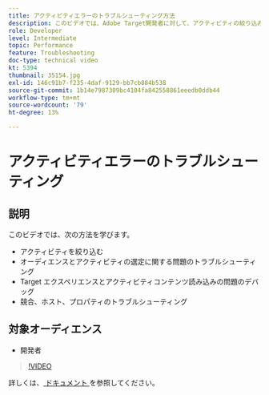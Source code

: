 ```yaml
---
title: アクティビティエラーのトラブルシューティング方法
description: このビデオでは、Adobe Target開発者に対して、アクティビティの絞り込み、オーディエンスとアクティビティの選定の問題のトラブルシューティング、Target エクスペリエンスとアクティビティコンテンツの読み込みの問題のデバッグ、競合、ホスト、プロパティのトラブルシューティングを行う方法を示します。
role: Developer
level: Intermediate
topic: Performance
feature: Troubleshooting
doc-type: technical video
kt: 5394
thumbnail: 35154.jpg
exl-id: 146c91b7-f235-4daf-9129-bb7cb884b538
source-git-commit: 1b14e7987309bc4104fa842558861eeedb0ddb44
workflow-type: tm+mt
source-wordcount: '79'
ht-degree: 13%

---
```


# アクティビティエラーのトラブルシューティング

## 説明

このビデオでは、次の方法を学びます。

* アクティビティを絞り込む
* オーディエンスとアクティビティの選定に関する問題のトラブルシューティング
* Target エクスペリエンスとアクティビティコンテンツ読み込みの問題のデバッグ
* 競合、ホスト、プロパティのトラブルシューティング

## 対象オーディエンス

* 開発者

>[!VIDEO](https://video.tv.adobe.com/v/35154/?quality=12)

詳しくは、[ ドキュメント ](https://experienceleague.adobe.com/docs/target/using/troubleshoot/troubleshooting-target.html?lang=en) を参照してください。
